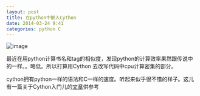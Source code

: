 ```yaml
---
layout: post
title: 在python中嵌入Cython
date: 2014-03-24 9:41
categories: python C
---
```


![image](http://i67.photobucket.com/albums/h308/andward/rain_zpsb36baa26.jpg)

最近在用python计算书名和tag的相似度，发现python的计算效率果然跟传说中的一样。。略低。所以打算用Cython	去改写代码中cpu计算密集的部分。

cython拥有python一样的语法和C一样的速度。听起来似乎很不错的样子。这儿有一篇关于Cython入门儿的[文章][article1]供参考






[article1]: http://blog.csdn.net/gzlaiyonghao/article/details/4561611